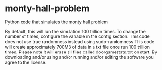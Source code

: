 # monty-hall-problem
Python code that simulates the monty hall problem

By default, this will run the simulation 100 trillion times.
To change the number of times, configure the variable in the config section.
This code does not use true randomness instead using sudo-randomness 
This code will create approximately 700MB of data in a txt file once run 100 trillion times. 
Please note it will erase all files called doorgamestats.txt on start.
By downloading and/or using and/or running and/or editing the software you agree to the license.
